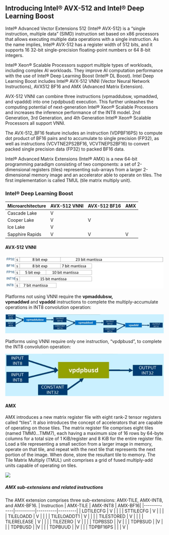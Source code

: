 
## <a id="_Toc67652282"></a><a id="_Toc68526401"></a>Introducing Intel&reg; AVX-512 and Intel&reg; Deep Learning Boost

Intel&reg; Advanced Vector Extensions 512 (Intel&reg; AVX-512) is a &ldquo;single instruction, multiple data&rdquo; (SIMD) instruction set based on x86 processors that allows executing multiple data operations with a single instruction. As the name implies, Intel&reg; AVX-512 has a register width of 512 bits, and it supports 16 32-bit single-precision floating-point numbers or 64 8-bit integers.

Intel&reg; Xeon&reg; Scalable Processors support multiple types of workloads, including complex AI workloads.  They improve AI computation performance with the use of Intel&reg; Deep Learning Boost (Intel&reg; DL Boost). Intel Deep Learning Boost includes Intel&reg; AVX-512 VNNI (Vector Neural Network Instructions), AVX512 BF16 and AMX (Advanced Matrix Extension).

AVX-512 VNNI can combine three instructions (vpmaddubsw, vpmaddwd, and vpaddd) into one (vpdpbusd) execution.  This further unleashes the computing potential of next-generation Intel&reg; Xeon&reg; Scalable Processors and increases the inference performance of the INT8 model. 2nd Generation, 3rd Generation, and 4th Generation Intel&reg; Xeon&reg; Scalable Processors all support VNNI.

The AVX-512_BF16 feature includes an instruction (VDPBF16PS) to compute dot product of BF16 pairs and to accumulate to single precision (FP32), as well as instructions (VCVTNE2PS2BF16, VCVTNEPS2BF16) to convert packed single precision data (FP32) to packed BF16 data.

Intel® Advanced Matrix Extensions (Intel® AMX) is a new 64-bit programming paradigm consisting of two components: a set of 2-dimensional registers (tiles) representing sub-arrays from a larger 2-dimensional memory image and an accelerator able to operate on tiles.  The first implementation is called TMUL (tile matrix multiply unit).

### Intel&reg; Deep Learning Boost

| Microarchitecture | AVX-512 VNNI | AVX-512 BF16 | AMX|
|------------------|-------------|-------------|-------------|
| Cascade Lake     | V           |             |             | 
| Cooper Lake      | V           |V            |             | 
| Ice Lake         | V           |             |             | 
| Sapphire Rapids  | V           |V            | V           | 

#### AVX-512 VNNI

![Deep Learning VNNI](images/dl-vnni.jpg)

Platforms not using VNNI require the&nbsp;<strong>vpmaddubsw, vpmaddwd&nbsp;</strong>and<strong>&nbsp;vpaddd</strong>&nbsp;instructions to complete the multiply-accumulate operations in INT8 convolution operation:

![Diagram showing INT8 described in text](images/dl-int8-1.jpg)

Platforms using VNNI require only one instruction, &ldquo;vpdpbusd&rdquo;, to complete the INT8 convolution operation:

![Diagram showing INT8 described in text](images/dl-int8-2.jpg)

#### AMX

AMX introduces a new matrix register file with eight rank-2 tensor registers called “tiles”.  It also introduces the concept of accelerators that are capable of operating on those tiles. The matrix register file comprises eight tiles (named TMM0…TMM7), each having a maximum size of 16 rows by 64-byte columns for a total size of 1 KiB/register and 8 KiB for the entire register file.  Load a tile representing a small section from a larger image in memory, operate on that tile, and repeat with the next tile that represents the next portion of the image.  When done, store the resultant tile to memory.  The Tile Matrix Multiply (TMUL) unit comprises a grid of fused multiply-add units capable of operating on tiles.

  ![]("images/amx_arch.PNG")

##### AMX sub-extensions and related instructions

The AMX extension comprises three sub-extensions: AMX-TILE, AMX-INT8, and AMX-BF16.
| Instruction | AMX-TILE | AMX-INT8 | AMX-BF16|
|-------------|----------|----------|---------|
| LDTILECFG   | V        |          |         | 
| STTILECFG   | V        |          |         | 
| TILELOADD   | V        |          |         | 
| TILELOADDT1 | V        |          |         | 
| TILESTORED  | V        |          |         | 
| TILERELEASE | V        |          |         | 
| TILEZERO    | V        |          |         | 
| TDPBSSD     |          |V         |         | 
| TDPBSUD     |          |V         |         | 
| TDPBUSD     |          |V         |         | 
| TDPBUUD     |          |V         |         | 
| TDPBF16PS   |          |          | V       | 
